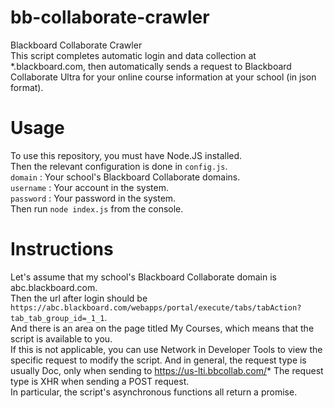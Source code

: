 # bb-collaborate-crawler  
Blackboard Collaborate Crawler  
This script completes automatic login and data collection at *.blackboard.com, then automatically sends a request to Blackboard Collaborate Ultra for your online course information at your school (in json format).

# Usage
To use this repository, you must have Node.JS installed.  
Then the relevant configuration is done in `config.js`.  
`domain` : Your school's Blackboard Collaborate domains.  
`username` :  Your account in the system.  
`password` : Your password in the system.  
Then run `node index.js` from the console.  

# Instructions
Let's assume that my school's Blackboard Collaborate domain is abc.blackboard.com.  
Then the url after login should be `https://abc.blackboard.com/webapps/portal/execute/tabs/tabAction?tab_tab_group_id=_1_1`.  
And there is an area on the page titled My Courses, which means that the script is available to you.  
If this is not applicable, you can use Network in Developer Tools to view the specific request to modify the script. And in general, the request type is usually Doc, only when sending to https://us-lti.bbcollab.com/* The request type is XHR when sending a POST request.  
In particular, the script's asynchronous functions all return a promise.
